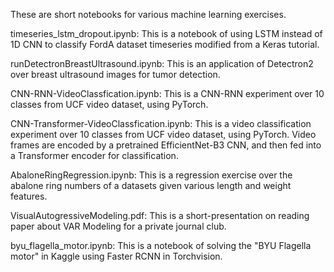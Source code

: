 These are short notebooks for various machine learning exercises.

timeseries_lstm_dropout.ipynb: This is a notebook of using LSTM instead of 1D CNN to classify FordA dataset timeseries modified from a Keras tutorial.

runDetectronBreastUltrasound.ipynb: This is an application of Detectron2 over breast ultrasound images for tumor detection.

CNN-RNN-VideoClassfication.ipynb: This is a CNN-RNN experiment over 10 classes from UCF video dataset, using PyTorch.

CNN-Transformer-VideoClassfication.ipynb: This is a video classification experiment over 10 classes from UCF video dataset, using PyTorch. Video frames are encoded by a pretrained EfficientNet-B3 CNN, and then fed into a Transformer encoder for classification.

AbaloneRingRegression.ipynb: This is a regression exercise over the abalone ring numbers of a datasets given various length and weight features.

VisualAutogressiveModeling.pdf: This is a short-presentation on reading paper about VAR Modeling for a private journal club.

byu_flagella_motor.ipynb: This is a notebook of solving the "BYU Flagella motor" in Kaggle using Faster RCNN in Torchvision.


